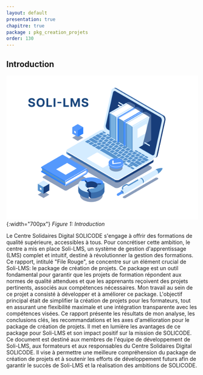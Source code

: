 ```yaml
---
layout: default
presentation: true
chapitre: true
package : pkg_creation_projets
order: 130
---
```




## Introduction

![Introduction](./images/SOLI-LMS-intro.png){:width="700px"}
*Figure 1: Introduction*

<!-- note -->

Le Centre Solidaires Digital SOLICODE s'engage à offrir des formations de qualité supérieure, accessibles à tous. Pour concrétiser cette ambition, le centre a mis en place Soli-LMS, un système de gestion d'apprentissage (LMS) complet et intuitif, destiné à révolutionner la gestion des formations.
Ce rapport, intitulé "File Rouge", se concentre sur un élément crucial de Soli-LMS: le package de création de projets. Ce package est un outil fondamental pour garantir que les projets de formation répondent aux normes de qualité attendues et que les apprenants reçoivent des projets pertinents, associés aux compétences nécessaires.
Mon travail au sein de ce projet a consisté à développer et à améliorer ce package. L'objectif principal était de simplifier la création de projets pour les formateurs, tout en assurant une flexibilité maximale et une intégration transparente avec les compétences visées.
Ce rapport présente les résultats de mon analyse, les conclusions clés, les recommandations et les axes d'amélioration pour le package de création de projets. Il met en lumière les avantages de ce package pour Soli-LMS et son impact positif sur la mission de SOLICODE.
Ce document est destiné aux membres de l'équipe de développement de Soli-LMS, aux formateurs et aux responsables du Centre Solidaires Digital SOLICODE. Il vise à permettre une meilleure compréhension du package de création de projets et à soutenir les efforts de développement futurs afin de garantir le succès de Soli-LMS et la réalisation des ambitions de SOLICODE.

<!-- new slide --> 

